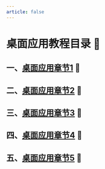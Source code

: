 ```yaml
---
article: false
---
```

# 桌面应用教程目录  :love_letter:
## 一、[桌面应用章节1](/python/desk/desk01.md)  :clown_face:
## 二、[桌面应用章节2](/python/desk/desk02.md)  :clown_face:
## 三、[桌面应用章节3](/python/desk/desk03.md)  :clown_face:
## 四、[桌面应用章节4](/python/desk/desk04.md)  :clown_face:
## 五、[桌面应用章节5](/python/desk/desk05.md)  :clown_face:

